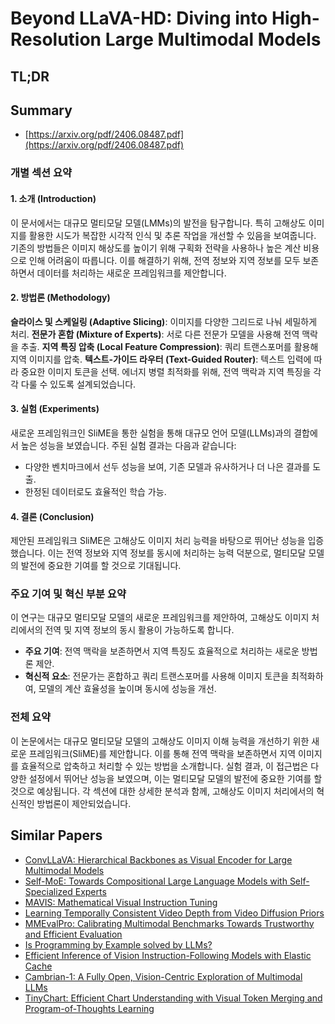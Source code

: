 # Beyond LLaVA-HD: Diving into High-Resolution Large Multimodal Models
## TL;DR
## Summary
- [https://arxiv.org/pdf/2406.08487.pdf](https://arxiv.org/pdf/2406.08487.pdf)

### 개별 섹션 요약

#### 1. 소개 (Introduction)
이 문서에서는 대규모 멀티모달 모델(LMMs)의 발전을 탐구합니다. 특히 고해상도 이미지를 활용한 시도가 복잡한 시각적 인식 및 추론 작업을 개선할 수 있음을 보여줍니다. 기존의 방법들은 이미지 해상도를 높이기 위해 구획화 전략을 사용하나 높은 계산 비용으로 인해 어려움이 따릅니다. 이를 해결하기 위해, 전역 정보와 지역 정보를 모두 보존하면서 데이터를 처리하는 새로운 프레임워크를 제안합니다.

#### 2. 방법론 (Methodology)
**슬라이스 및 스케일링 (Adaptive Slicing)**: 이미지를 다양한 그리드로 나눠 세밀하게 처리.
**전문가 혼합 (Mixture of Experts)**: 서로 다른 전문가 모델을 사용해 전역 맥락을 추출.
**지역 특징 압축 (Local Feature Compression)**: 쿼리 트랜스포머를 활용해 지역 이미지를 압축.
**텍스트-가이드 라우터 (Text-Guided Router)**: 텍스트 입력에 따라 중요한 이미지 토큰을 선택.
에너지 병렬 최적화를 위해, 전역 맥락과 지역 특징을 각각 다룰 수 있도록 설계되었습니다.

#### 3. 실험 (Experiments)
새로운 프레임워크인 SliME을 통한 실험을 통해 대규모 언어 모델(LLMs)과의 결합에서 높은 성능을 보였습니다. 주된 실험 결과는 다음과 같습니다:
- 다양한 벤치마크에서 선두 성능을 보여, 기존 모델과 유사하거나 더 나은 결과를 도출.
- 한정된 데이터로도 효율적인 학습 가능.

#### 4. 결론 (Conclusion)
제안된 프레임워크 SliME은 고해상도 이미지 처리 능력을 바탕으로 뛰어난 성능을 입증했습니다. 이는 전역 정보와 지역 정보를 동시에 처리하는 능력 덕분으로, 멀티모달 모델의 발전에 중요한 기여를 할 것으로 기대됩니다.

### 주요 기여 및 혁신 부분 요약

이 연구는 대규모 멀티모달 모델의 새로운 프레임워크를 제안하여, 고해상도 이미지 처리에서의 전역 및 지역 정보의 동시 활용이 가능하도록 합니다. 
- **주요 기여**: 전역 맥락을 보존하면서 지역 특징도 효율적으로 처리하는 새로운 방법론 제안.
- **혁신적 요소**: 전문가는 혼합하고 쿼리 트랜스포머를 사용해 이미지 토큰을 최적화하여, 모델의 계산 효율성을 높이며 동시에 성능을 개선.

### 전체 요약

이 논문에서는 대규모 멀티모달 모델의 고해상도 이미지 이해 능력을 개선하기 위한 새로운 프레임워크(SliME)를 제안합니다. 이를 통해 전역 맥락을 보존하면서 지역 이미지를 효율적으로 압축하고 처리할 수 있는 방법을 소개합니다. 실험 결과, 이 접근법은 다양한 설정에서 뛰어난 성능을 보였으며, 이는 멀티모달 모델의 발전에 중요한 기여를 할 것으로 예상됩니다. 각 섹션에 대한 상세한 분석과 함께, 고해상도 이미지 처리에서의 혁신적인 방법론이 제안되었습니다. 

## Similar Papers
- [ConvLLaVA: Hierarchical Backbones as Visual Encoder for Large Multimodal Models](2405.15738.md)
- [Self-MoE: Towards Compositional Large Language Models with Self-Specialized Experts](2406.12034.md)
- [MAVIS: Mathematical Visual Instruction Tuning](2407.08739.md)
- [Learning Temporally Consistent Video Depth from Video Diffusion Priors](2406.01493.md)
- [MMEvalPro: Calibrating Multimodal Benchmarks Towards Trustworthy and Efficient Evaluation](2407.00468.md)
- [Is Programming by Example solved by LLMs?](2406.08316.md)
- [Efficient Inference of Vision Instruction-Following Models with Elastic Cache](2407.18121.md)
- [Cambrian-1: A Fully Open, Vision-Centric Exploration of Multimodal LLMs](2406.16860.md)
- [TinyChart: Efficient Chart Understanding with Visual Token Merging and Program-of-Thoughts Learning](2404.16635.md)

